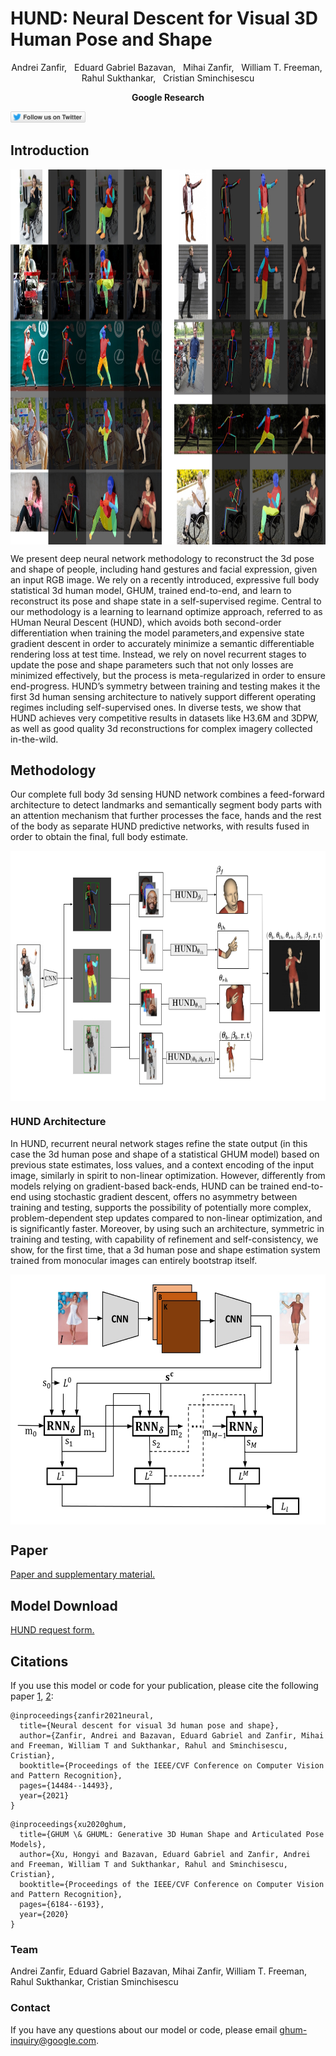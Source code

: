 # HUND: Neural Descent for Visual 3D Human Pose and Shape
<p align="center"> Andrei Zanfir, &nbsp; Eduard Gabriel Bazavan, &nbsp;  Mihai Zanfir, &nbsp; William T. Freeman,&nbsp;  Rahul Sukthankar, &nbsp; Cristian Sminchisescu </p>
<p align="center"> <strong>Google Research</strong> </p>

<p align="left">
  <a href="https://twitter.com/CSminchisescu"><img src='figures/FollowTwitter.svg' width="120"/></a>
</p>

## Introduction
<p align="middle">
<img src='figures/teaser.jpeg' height="600" align="middle"/><p align="justify">
</p>

We present deep neural network methodology to reconstruct the 3d pose and shape of people, including hand gestures and facial expression, given an input RGB image. We rely on a recently introduced, expressive full body statistical 3d human model, GHUM, trained end-to-end, and learn to reconstruct its pose and shape state in a self-supervised regime.  Central to our methodology is a learning to learnand optimize approach, referred to as HUman Neural Descent (HUND), which avoids both second-order differentiation when training the model parameters,and expensive state gradient descent in order to accurately minimize a semantic differentiable rendering loss at test time.  Instead, we rely on novel recurrent stages to update the pose and shape parameters such that not only losses are minimized effectively, but the process is meta-regularized in order to ensure end-progress. HUND’s symmetry between training and testing makes it the first 3d human sensing architecture to natively support different operating regimes including self-supervised ones. In diverse tests, we show that HUND achieves very competitive results in datasets like H3.6M and 3DPW, as well as good quality 3d reconstructions for complex imagery collected in-the-wild. </p>

## Methodology
Our complete full body 3d sensing HUND network combines a feed-forward architecture to detect landmarks and semantically segment body parts with an attention mechanism that further processes the face, hands and the rest of the body as separate HUND predictive networks, with results fused in order to obtain the final, full body estimate.

<p align="middle">
 <img src="figures/overview_hund.png" height="400" align="middle"/>
</p>

### HUND Architecture
In HUND, recurrent neural network stages refine the state output (in this case the 3d human pose and shape of a statistical GHUM model) based on previous state estimates, loss values, and a context encoding of the input image, similarly in spirit to non-linear optimization. However, differently from models relying on gradient-based back-ends, HUND can be trained end-to-end using stochastic gradient descent, offers no asymmetry between training and testing, supports the possibility of potentially more complex, problem-dependent step updates compared to non-linear optimization, and is significantly faster. Moreover, by using such an architecture, symmetric in training and testing, with capability of refinement and self-consistency, we show, for the first time, that a 3d human pose and shape estimation system trained from monocular images can entirely bootstrap itself.
<p align="middle">
 <img src="figures/overview_recurrent.jpg" height="400" align="middle"/>
</p>

## Paper
[Paper and supplementary material.](https://openaccess.thecvf.com/content/CVPR2021/html/Zanfir_Neural_Descent_for_Visual_3D_Human_Pose_and_Shape_CVPR_2021_paper.html)

## Model Download
[HUND request form.](https://docs.google.com/forms/d/e/1FAIpQLSduGNoQUQxaIwna944hdgsX7m9bSM4aqh2YDXD02V2VfNnP9g/viewform)


## Citations
If you use this model or code for your publication, please cite the following paper [1](https://openaccess.thecvf.com/content/CVPR2021/html/Zanfir_Neural_Descent_for_Visual_3D_Human_Pose_and_Shape_CVPR_2021_paper.html), [2](http://openaccess.thecvf.com/content_CVPR_2020/papers/Xu_GHUM__GHUML_Generative_3D_Human_Shape_and_Articulated_Pose_CVPR_2020_paper.pdf):
```
@inproceedings{zanfir2021neural,
  title={Neural descent for visual 3d human pose and shape},
  author={Zanfir, Andrei and Bazavan, Eduard Gabriel and Zanfir, Mihai and Freeman, William T and Sukthankar, Rahul and Sminchisescu, Cristian},
  booktitle={Proceedings of the IEEE/CVF Conference on Computer Vision and Pattern Recognition},
  pages={14484--14493},
  year={2021}
}
```
```
@inproceedings{xu2020ghum,
  title={GHUM \& GHUML: Generative 3D Human Shape and Articulated Pose Models},
  author={Xu, Hongyi and Bazavan, Eduard Gabriel and Zanfir, Andrei and Freeman, William T and Sukthankar, Rahul and Sminchisescu, Cristian},
  booktitle={Proceedings of the IEEE/CVF Conference on Computer Vision and Pattern Recognition},
  pages={6184--6193},
  year={2020}
}
```

### Team
Andrei Zanfir, Eduard Gabriel Bazavan, Mihai Zanfir, William T. Freeman, Rahul Sukthankar, Cristian Sminchisescu

### Contact
If you have any questions about our model or code, please email
<ghum-inquiry@google.com>.

